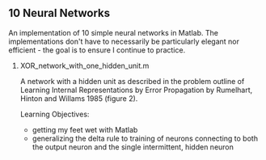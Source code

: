 10 Neural Networks
------------------

An implementation of 10 simple neural networks in Matlab. The implementations don't have to necessarily be particularly elegant nor efficient - the goal is to ensure I continue to practice.

1. XOR_network_with_one_hidden_unit.m

    A network with a hidden unit as described in the problem outline of Learning Internal Representations by Error Propagation by Rumelhart, Hinton and Willams 1985 (figure 2).

    Learning Objectives:
    * getting my feet wet with Matlab
    * generalizing the delta rule to training of neurons connecting to both the output neuron and the single intermittent, hidden neuron
